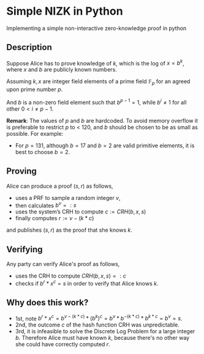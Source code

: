 # Simple NIZK in Python
Implementing a simple non-interactive zero-knowledge proof in python

## **Description**
Suppose Alice has to prove knowledge of $k$, which is the log of $x = b^k$, where $x$ and $b$ are publicly known numbers. 

Assuming $k, x$ are integer field elements of a prime field $\mathbb{F}_p$ for an agreed upon prime number $p$. 

And $b$ is a non-zero field element such that $b^{p-1} = 1$, while $b^i \not= 1$ for all other $0 < i \not= p-1$.   


**Remark**: The values of $p$ and $b$ are hardcoded. To avoid memory overflow it is preferable to restrict $p$ to < 120, and $b$ should be chosen to be as small as possible. For example: 
- For $p = 131$, although $b = 17$ and $b = 2$ are valid primitive elements, it is best to choose $b = 2$.   


## **Proving** 
Alice can produce a proof $(s, r)$ as follows, 

- uses a PRF to sample a random integer $v$, 
- then calculates $b^v =: s$  
- uses the system’s CRH to compute $c := CRH(b, x, s)$  
- finally computes $r := v - (k*c)$ 

and publishes $(s, r)$ as the proof that she knows $k$.



## **Verifying** 
Any party can verify Alice's proof as follows, 

- uses the CRH to compute $CRH(b, x, s) =: c$
- checks if  $b^r * x^c = s$ in order to verify that Alice knows $k$.


## **Why does this work?** 

- 1st, note $b^r * x^c = b^{v - (k*c)} * (b^k)^c = b^v * b^{-(k*c)} * b^{k * c} = b^v = s$. 
- 2nd, the outcome $c$ of the hash function CRH was unpredictable. 
- 3rd, it is infeasible to solve the Discrete Log Problem for a large integer $b$. Therefore Alice must have known $k$, because there's no other way she could have correctly computed $r$. 

